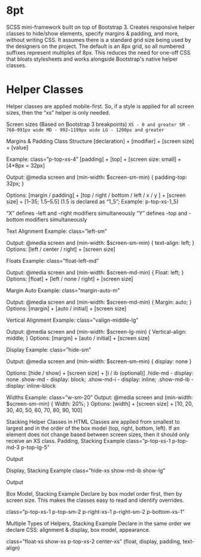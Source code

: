 # 8pt
SCSS mini-framework built on top of Bootstrap 3. Creates responsive helper classes to hide/show elements, specify margins &amp; padding, and more, without writing CSS. It assumes there is a standard grid size being used by the designers on the project. The default is an 8px grid, so all numbered suffixes represent multiples of 8px. This reduces the need for one-off CSS that bloats stylesheets and works alongside Bootstrap's native helper classes.

# Helper Classes
Helper classes are applied mobile-first. So, if a style is applied for all screen sizes, then the “xs” helper is only needed.

Screen sizes (Based on Bootstrap 3 breakpoints)
`XS - 0 and greater
SM - 768–991px wide
MD - 992–1199px wide
LG - 1200px and greater`

Margins & Padding
Class Structure
[declaration] + [modifier] + [screen size] + [value]

Example: 
class=”p-top-xs-4”
[padding] + [top] + [screen size: small] + [4*8px = 32px]

Output:
@media screen and (min-width: $screen-sm-min) {
	padding-top: 32px;
}

Options:
[margin / padding] + [top / right / bottom / left / x / y ] + [screen size] + 
[1–35; 1.5–5.5]
(1.5 is declared as “1_5”; Example: p-top-xs-1_5)

“X” defines -left and -right modifiers simultaneously
“Y” defines -top and -bottom modifiers simultaneously

Text Alignment
Example:
	class=”left-sm”

Output:
	@media screen and (min-width: $screen-sm-min) {
	text-align: left;
}
Options:
	[left / center / right] + [screen size]

Floats
Example:
	class=”float-left-md”

Output:
	@media screen and (min-width: $screen-md-min) {
	Float: left;
}
Options:
	[float] + [left / none / right] + [screen size]

Margin Auto
Example:
	class=”margin-auto-m”

Output:
	@media screen and (min-width: $screen-md-min) {
	Margin: auto;
}
Options:
	[margin] + [auto / initial] + [screen size]
	
Vertical Alignment
Example:
	class=”valign-middle-lg”

Output:
	@media screen and (min-width: $screen-lg-min) {
	Vertical-align: middle;
}
Options:
	[margin] + [auto / initial] + [screen size]

Display
Example:
	class=”hide-sm”

Output:
	@media screen and (min-width: $screen-sm-min) {
	display: none
}

Options:
	[hide / show] + [screen size] + [i / ib (optional)]
.hide-md - display: none
.show-md - display: block;
.show-md-i - display: inline;
.show-md-ib - display: inline-block

Widths
Example:
	class=”w-sm-20”
Output:
	@media screen and (min-width: $screen-sm-min) {
	Width: 20%;
}
Options:
	[width] + [screen size] + [10, 20, 30, 40, 50, 60, 70, 80, 90, 100]

Stacking Helper Classes in HTML
Classes are applied from smallest to largest and in the order of the box model (top, right, bottom, left). 
If an element does not change based between screen sizes, then it should only receive an XS class. 
Padding, Stacking Example
class=”p-top-xs-1  p-top-md-3  p-top-lg-5”

Output
<style>
padding-top: 8px;

@media screen and (min-width: $screen-md-min) {
	padding-top: 32px;
}
@media screen and (min-width: $screen-lg-min) {
	padding-top: 32px;
}
</style>

Display, Stacking Example
class=”hide-xs  show-md-ib  show-lg”

Output
<style>
display: none;

@media screen and (min-width: $screen-md-min) {
	display: inline-block;
}
@media screen and (min-width: $screen-lg-min) {
	display: block;
}
</style>
Box Model, Stacking Example
Declare by box model order first, then by screen size.
This makes the classes easy to read and identify overrides.

class=”p-top-xs-1  p-top-sm-2  p-right-xs-1  p-right-sm-2  p-bottom-xs-1”

Multiple Types of Helpers, Stacking Example
Declare in the same order we declare CSS: alignment & display, box model, appearance.

class=”float-xs show-xs p-top-xs-2 center-xs”
(float, display, padding, text-align)
